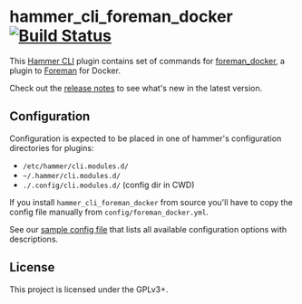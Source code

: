 hammer_cli_foreman_docker [![Build Status](https://travis-ci.org/theforeman/hammer_cli_foreman_docker.svg)](https://travis-ci.org/theforeman/hammer_cli_foreman_docker)
=========================================

This [Hammer CLI](https://github.com/theforeman/hammer-cli) plugin contains
set of commands for [foreman_docker](https://github.com/theforeman/foreman_docker),
a plugin to [Foreman](http://theforeman.org/) for Docker.

Check out the [release notes](doc/release_notes.md#release-notes) to see what's new in the latest version.

Configuration
-------------

Configuration is expected to be placed in one of hammer's configuration directories for plugins:
- `/etc/hammer/cli.modules.d/`
- `~/.hammer/cli.modules.d/`
- `./.config/cli.modules.d/` (config dir in CWD)

If you install `hammer_cli_foreman_docker` from source you'll have to copy the config file manually
from `config/foreman_docker.yml`.

See our [sample config file](https://github.com/theforeman/hammer_cli_foreman_docker/blob/master/config/foreman_docker.yml)
that lists all available configuration options with descriptions.


License
-------

This project is licensed under the GPLv3+.

